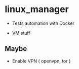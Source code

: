 # linux_manager

- Tests automation with Docker

- VM stuff

## Maybe

- Enable VPN ( openvpn, tor )

